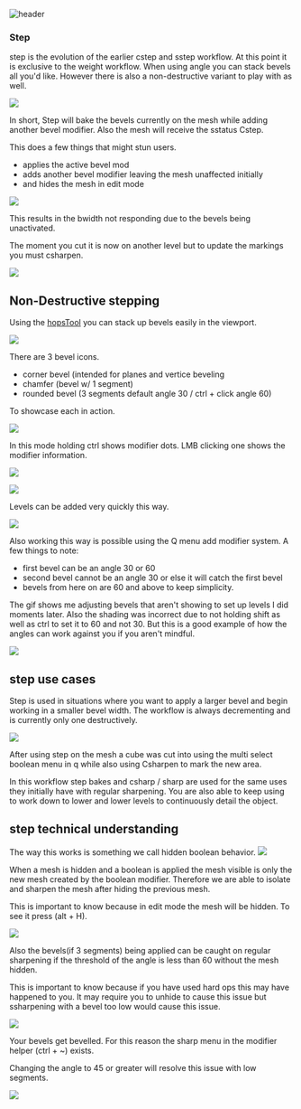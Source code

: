 ![header](img/banner.gif)

### Step

step is the evolution of the earlier cstep and sstep workflow. At this point it is exclusive to the weight workflow. When using angle you can stack bevels all you'd like. However there is also a non-destructive variant to play with as well.

![](img/step/s1.png)

In short, Step will bake the bevels currently on the mesh while adding another bevel modifier. Also the mesh will receive the sstatus Cstep.

This does a few things that might stun users.

- applies the active bevel mod
- adds another bevel modifier leaving the mesh unaffected initially
- and hides the mesh in edit mode

![](img/step/ss1.gif)

This results in the bwidth not responding due to the bevels being unactivated.

The moment you cut it is now on another level but to update the markings you must csharpen.

![](img/step/s1s.gif)

## Non-Destructive stepping

Using the [hopsTool](hopsTool.md) you can stack up bevels easily in the viewport.

![](img/step/l1.png)

There are 3 bevel icons.
- corner bevel (intended for planes and vertice beveling
- chamfer (bevel w/ 1 segment)
- rounded bevel (3 segments default angle 30 / ctrl + click angle 60)

To showcase each in action.

![](img/step/s2s.gif)

In this mode holding ctrl shows modifier dots. LMB clicking one shows the modifier information.

![](img/step/s2.png)

![](img/step/s3s.png)

Levels can be added very quickly this way.

![](img/step/s4s.gif)

Also working this way is possible using the Q menu add modifier system.
A few things to note:

- first bevel can be an angle 30 or 60
- second bevel cannot be an angle 30 or else it will catch the first bevel
- bevels from here on are 60 and above to keep simplicity.

The gif shows me adjusting bevels that aren't showing to set up levels I did moments later. Also the shading was incorrect due to not holding shift as well as ctrl to set it to 60 and not 30. But this is a good example of how the angles can work against you if you aren't mindful.

![](img/step/s5s.gif)


## step use cases

Step is used in situations where you want to apply a larger bevel and begin working in a smaller bevel width. The workflow is always decrementing and is currently only one destructively.

![](img/step/ss4.gif)

After using step on the mesh a cube was cut into using the multi select boolean menu in q while also using Csharpen to mark the new area.

In this workflow step bakes and csharp / sharp are used for the same uses they initially have with regular sharpening.
You are also able to keep using to work down to lower and lower levels to continuously detail the object.


## step technical understanding

The way this works is something we call hidden boolean behavior.
![](img/step/ss7.gif)

When a mesh is hidden and a boolean is applied the mesh visible is only the new mesh created by the boolean modifier. Therefore we are able to isolate and sharpen the mesh after hiding the previous mesh.

This is important to know because in edit mode the mesh will be hidden. To see it press (alt + H).

![](img/step/ss6.gif)

Also the bevels(if 3 segments) being applied can be caught on regular sharpening if the threshold of the angle is less than 60 without the mesh hidden.

This is important to know because if you have used hard ops this may have happened to you. It may require you to unhide to cause this issue but ssharpening with a bevel too low would cause this issue.

![](img/step/ss8.gif)

Your bevels get bevelled. For this reason the sharp menu in the modifier helper (ctrl + ~) exists.

Changing the angle to 45 or greater will resolve this issue with low segments.

![](img/step/ss9.gif)
